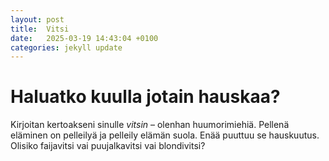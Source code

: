 ```yaml
---
layout: post
title:  Vitsi
date:   2025-03-19 14:43:04 +0100
categories: jekyll update
---
```

# Haluatko kuulla jotain hauskaa?
Kirjoitan kertoakseni sinulle *vitsin* – olenhan huumorimiehiä. Pellenä eläminen on pelleilyä ja pelleily elämän suola. Enää puuttuu se hauskuutus. Olisiko faijavitsi vai puujalkavitsi vai blondivitsi? 